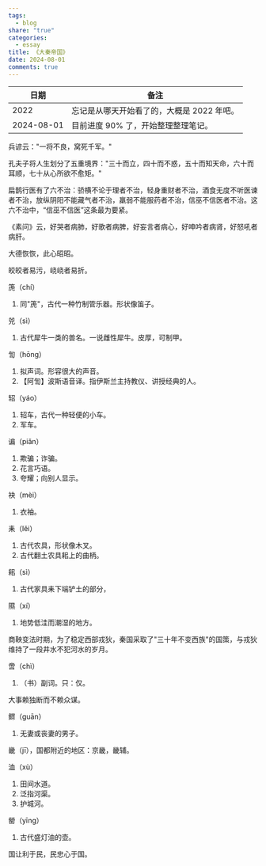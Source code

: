 ```yaml
---
tags:
  - blog
share: "true"
categories:
  - essay
title: 《大秦帝国》
date: 2024-08-01
comments: true
---
```


| 日期       | 备注                                       |
| ---------- | ------------------------------------------ |
| 2022       | 忘记是从哪天开始看了的，大概是 2022 年吧。 |
| 2024-08-01 | 目前进度 90% 了，开始整理整理笔记。        |

兵谚云："一将不良，窝死千军。"

孔夫子将人生划分了五重境界："三十而立，四十而不惑，五十而知天命，六十而耳顺，七十从心所欲不愈矩。"

扁鹊行医有了六不治：骄横不论于理者不治，轻身重财者不治，酒食无度不听医谏者不治，放纵阴阳不能藏气者不治，羸弱不能服药者不治，信巫不信医者不治。这六不治中，“信巫不信医”这条最为要紧。

《素问》云，好哭者病肺，好歌者病脾，好妄言者病心，好呻吟者病肾，好怒吼者病肝。

大德恢恢，此心昭昭。

皎皎者易污，峣峣者易折。

箎（chí）
1. 同"箎"，古代一种竹制管乐器。形状像笛子。

兕（sì）
1. 古代犀牛一类的兽名。一说雌性犀牛。皮厚，可制甲。

訇（hōng）
1. 拟声词。形容很大的声音。
2. 【阿訇】波斯语音译。指伊斯兰主持教仪、讲授经典的人。 

轺（yáo）
1. 轺车，古代一种轻便的小车。
2. 军车。

谝（piǎn）
1. 欺骗；诈骗。
2. 花言巧语。
3. 夸耀；向别人显示。

袂（mèi）
1. 衣袖。

耒（lěi）
1. 古代农具，形状像木叉。
2. 古代翻土农具耜上的曲柄。

耜（sì）
1. 古代家具耒下端铲土的部分，

隰（xí）
1. 地势低洼而潮湿的地方。

商鞅变法时期，为了稳定西部戎狄，秦国采取了"三十年不变西族"的国策，与戎狄维持了一段井水不犯河水的岁月。

啻（chì）
1. （书）副词。只：仅。

大事赖独断而不赖众谋。

鳏（guān）
1. 无妻或丧妻的男子。

畿（jī），国都附近的地区：京畿，畿辅。

洫（xù）
1. 田间水道。
2. 泛指河渠。
3. 护城河。

罃（yīng）
1. 古代盛灯油的壶。

国让利于民，民忠心于国。